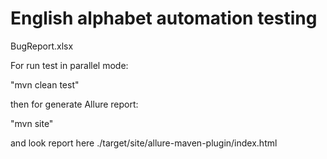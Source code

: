 # English alphabet automation testing

BugReport.xlsx


For run test in parallel mode:

 "mvn clean test"

 then for generate Allure report:

 "mvn site"

 and look report here
 ./target/site/allure-maven-plugin/index.html
